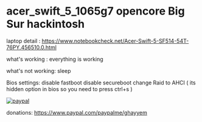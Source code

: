 # acer_swift_5_1065g7 opencore Big Sur hackintosh
laptop detail :
https://www.notebookcheck.net/Acer-Swift-5-SF514-54T-76PY.456510.0.html

what's working :
everything is working

what's not working:
sleep

Bios settings:
disable fastboot
disable secureboot
change Raid to AHCI ( its hidden option in bios so you need to press ctrl+s )




[![paypal](https://www.paypalobjects.com/en_US/i/btn/btn_donateCC_LG.gif)](https://www.paypal.com/cgi-bin/webscr?cmd=_s-xclick&hosted_button_id=QDVW49MU2UKA2)

donations: https://www.paypal.com/paypalme/ghayyem
